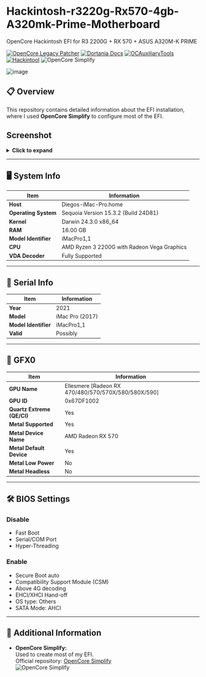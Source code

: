 # Hackintosh-r3220g-Rx570-4gb-A320mk-Prime-Motherboard
OpenCore Hackintosh EFI for R3 2200G + RX 570 + ASUS A320M-K PRIME

[![OpenCore Legacy Patcher](https://img.shields.io/badge/OpenCore%20Legacy%20Patcher-Repo-blue?logo=github)](https://github.com/dortania/OpenCore-Legacy-Patcher)  [![Dortania Docs](https://img.shields.io/badge/Dortania%20Docs-Website-orange?logo=readthedocs)](https://dortania.github.io/docs/)  [![OCAuxiliaryTools](https://img.shields.io/badge/OCAuxiliaryTools-Repo-blue?logo=github)](https://github.com/ic005k/OCAuxiliaryTools)  [![Hackintool](https://img.shields.io/badge/Hackintool-Repo-blue?logo=github)](https://github.com/benbaker76/Hackintool)   ![OpenCore Simplify](https://img.shields.io/badge/OpenCore-Simplify-blue?style=flat-square)

![image](https://github.com/user-attachments/assets/eb5f70f0-c1c6-4bc0-9734-b944a4dd8096)




## 📋 Overview

This repository contains detailed information about the EFI installation, where I used **OpenCore Simplify** to configure most of the EFI.

## Screenshot
<details>
  <summary><strong>Click to expand</strong></summary>

  ![Screenshot 1](/Hackintool01.png)

</details>

---

## 🖥️ System Info

| **Item**                   | **Information**                                   |
|----------------------------|---------------------------------------------------|
| **Host**                   | Diegos-iMac-Pro.home                              |
| **Operating System**       | Sequoia Version 15.3.2 (Build 24D81)                      |
| **Kernel**                 | Darwin 24.3.0 x86_64                              |
| **RAM**                    | 16.00 GB                                          |
| **Model Identifier**       | iMacPro1,1                                        |
| **CPU**                    | AMD Ryzen 3 2200G with Radeon Vega Graphics       |
| **VDA Decoder**            | Fully Supported                                   |

---

## 📇 Serial Info

| **Item**                   | **Information**                                   |
|----------------------------|---------------------------------------------------|
| **Year**                   | 2021                                             |
| **Model**                  | iMac Pro (2017)                                  |
| **Model Identifier**       | iMacPro1,1                                       |
| **Valid**                  | Possibly                                         |

---

## 🎨 GFX0

| **Item**                   | **Information**                                   |
|----------------------------|---------------------------------------------------|
| **GPU Name**               | Ellesmere [Radeon RX 470/480/570/570X/580/580X/590] |
| **GPU ID**                 | 0x67DF1002                                       |
| **Quartz Extreme (QE/CI)** | Yes                                              |
| **Metal Supported**        | Yes                                              |
| **Metal Device Name**      | AMD Radeon RX 570                                |
| **Metal Default Device**   | Yes                                              |
| **Metal Low Power**        | No                                               |
| **Metal Headless**         | No                                               |

---

## 🛠️ BIOS Settings

### Disable
- Fast Boot
- Serial/COM Port
- Hyper-Threading

### Enable
- Secure Boot auto
- Compatibility Support Module (CSM)
- Above 4G decoding
- EHCI/XHCI Hand-off
- OS type: Others
- SATA Mode: AHCI

---

## 🔧 Additional Information

- **OpenCore Simplify:**  
  Used to create most of my EFI.  
  Official repository: [OpenCore Simplify](https://github.com/OpenCore-Simplify/OpenCore-Simplify)  
  ![OpenCore Simplify](https://img.shields.io/badge/OpenCore-Simplify-blue?style=flat-square)
